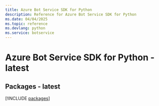 ```yaml
---
title: Azure Bot Service SDK for Python
description: Reference for Azure Bot Service SDK for Python
ms.date: 04/04/2025
ms.topic: reference
ms.devlang: python
ms.service: botservice
---
```

# Azure Bot Service SDK for Python - latest
## Packages - latest
[!INCLUDE [packages](bot-service-index.md)]